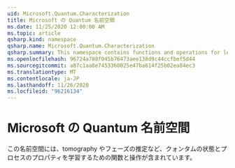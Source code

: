 ```yaml
---
uid: Microsoft.Quantum.Characterization
title: Microsoft の Quantum 名前空間
ms.date: 11/25/2020 12:00:00 AM
ms.topic: article
qsharp.kind: namespace
qsharp.name: Microsoft.Quantum.Characterization
qsharp.summary: This namespace contains functions and operations for learning properties of quantum states and processes, including tomography and phase estimation.
ms.openlocfilehash: 96724a788f045b76473aee138d9c44ccfbef5d44
ms.sourcegitcommit: a87c1aa8e7453360025e47ba614f25b02ea84ec3
ms.translationtype: MT
ms.contentlocale: ja-JP
ms.lasthandoff: 11/26/2020
ms.locfileid: "96216134"
---
```

# <a name="microsoftquantumcharacterization-namespace"></a>Microsoft の Quantum 名前空間

この名前空間には、tomography やフェーズの推定など、クォンタムの状態とプロセスのプロパティを学習するための関数と操作が含まれています。

